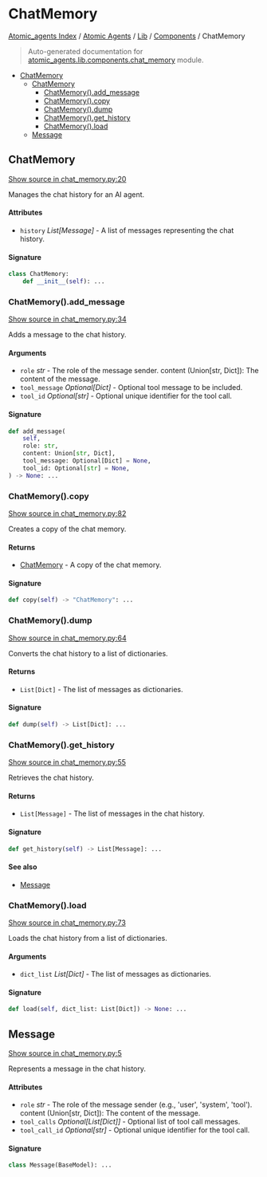 # ChatMemory

[Atomic_agents Index](../../../README.md#atomic_agents-index) / [Atomic Agents](../../index.md#atomic-agents) / [Lib](../index.md#lib) / [Components](./index.md#components) / ChatMemory

> Auto-generated documentation for [atomic_agents.lib.components.chat_memory](../../../../../atomic_agents/lib/components/chat_memory.py) module.

- [ChatMemory](#chatmemory)
  - [ChatMemory](#chatmemory-1)
    - [ChatMemory().add_message](#chatmemory()add_message)
    - [ChatMemory().copy](#chatmemory()copy)
    - [ChatMemory().dump](#chatmemory()dump)
    - [ChatMemory().get_history](#chatmemory()get_history)
    - [ChatMemory().load](#chatmemory()load)
  - [Message](#message)

## ChatMemory

[Show source in chat_memory.py:20](../../../../../atomic_agents/lib/components/chat_memory.py#L20)

Manages the chat history for an AI agent.

#### Attributes

- `history` *List[Message]* - A list of messages representing the chat history.

#### Signature

```python
class ChatMemory:
    def __init__(self): ...
```

### ChatMemory().add_message

[Show source in chat_memory.py:34](../../../../../atomic_agents/lib/components/chat_memory.py#L34)

Adds a message to the chat history.

#### Arguments

- `role` *str* - The role of the message sender.
content (Union[str, Dict]): The content of the message.
- `tool_message` *Optional[Dict]* - Optional tool message to be included.
- `tool_id` *Optional[str]* - Optional unique identifier for the tool call.

#### Signature

```python
def add_message(
    self,
    role: str,
    content: Union[str, Dict],
    tool_message: Optional[Dict] = None,
    tool_id: Optional[str] = None,
) -> None: ...
```

### ChatMemory().copy

[Show source in chat_memory.py:82](../../../../../atomic_agents/lib/components/chat_memory.py#L82)

Creates a copy of the chat memory.

#### Returns

- [ChatMemory](#chatmemory) - A copy of the chat memory.

#### Signature

```python
def copy(self) -> "ChatMemory": ...
```

### ChatMemory().dump

[Show source in chat_memory.py:64](../../../../../atomic_agents/lib/components/chat_memory.py#L64)

Converts the chat history to a list of dictionaries.

#### Returns

- `List[Dict]` - The list of messages as dictionaries.

#### Signature

```python
def dump(self) -> List[Dict]: ...
```

### ChatMemory().get_history

[Show source in chat_memory.py:55](../../../../../atomic_agents/lib/components/chat_memory.py#L55)

Retrieves the chat history.

#### Returns

- `List[Message]` - The list of messages in the chat history.

#### Signature

```python
def get_history(self) -> List[Message]: ...
```

#### See also

- [Message](#message)

### ChatMemory().load

[Show source in chat_memory.py:73](../../../../../atomic_agents/lib/components/chat_memory.py#L73)

Loads the chat history from a list of dictionaries.

#### Arguments

- `dict_list` *List[Dict]* - The list of messages as dictionaries.

#### Signature

```python
def load(self, dict_list: List[Dict]) -> None: ...
```



## Message

[Show source in chat_memory.py:5](../../../../../atomic_agents/lib/components/chat_memory.py#L5)

Represents a message in the chat history.

#### Attributes

- `role` *str* - The role of the message sender (e.g., 'user', 'system', 'tool').
content (Union[str, Dict]): The content of the message.
- `tool_calls` *Optional[List[Dict]]* - Optional list of tool call messages.
- `tool_call_id` *Optional[str]* - Optional unique identifier for the tool call.

#### Signature

```python
class Message(BaseModel): ...
```